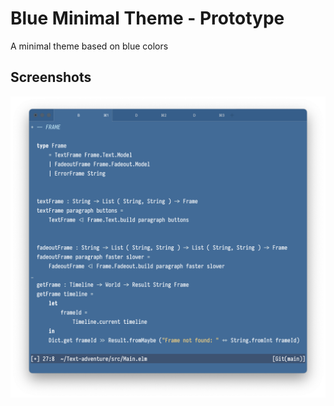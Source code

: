 # Blue Minimal Theme - Prototype

A minimal theme based on blue colors

## Screenshots

![Screenshot](screenshots/prototype.png)
